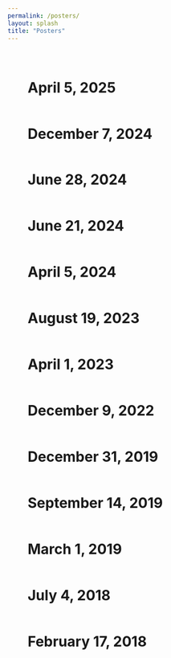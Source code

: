 ```yaml
---
permalink: /posters/
layout: splash
title: "Posters"
---
```


<figure style="padding-top: 20px; width: 75%" class="align-center">

<h1>April 5, 2025</h1>
<img src="{{ site.url }}{{ site.baseurl }}/assets/images/posters/poster-2025-04-05.png" alt="">

<h1>December 7, 2024</h1>
<img src="{{ site.url }}{{ site.baseurl }}/assets/images/posters/poster-2024-12-07.png" alt="">

<h1>June 28, 2024</h1>
<img src="{{ site.url }}{{ site.baseurl }}/assets/images/posters/poster-2024-06-28.png" alt="">

<h1>June 21, 2024</h1>
<img src="{{ site.url }}{{ site.baseurl }}/assets/images/posters/poster-2024-06-21.png" alt="">

<h1>April 5, 2024</h1>
<img src="{{ site.url }}{{ site.baseurl }}/assets/images/posters/poster-2024-04-05.png" alt="">

<h1>August 19, 2023</h1>
<img src="{{ site.url }}{{ site.baseurl }}/assets/images/posters/poster-2023-08-19.jpg" alt="">

<h1>April 1, 2023</h1>
<img src="{{ site.url }}{{ site.baseurl }}/assets/images/posters/poster-2023-04-01.png" alt="">

<h1>December 9, 2022</h1>
<img src="{{ site.url }}{{ site.baseurl }}/assets/images/posters/poster-2022-12-09.png" alt="">

<h1>December 31, 2019</h1>
<img src="{{ site.url }}{{ site.baseurl }}/assets/images/posters/poster-2019-12-31.png" alt="">

<h1>September 14, 2019</h1>
<img src="{{ site.url }}{{ site.baseurl }}/assets/images/posters/poster-2019-09-14.jpg" alt="">

<h1>March 1, 2019</h1>
<img src="{{ site.url }}{{ site.baseurl }}/assets/images/posters/poster-2019-03-01.jpg" alt="">

<h1>July 4, 2018</h1>
<img src="{{ site.url }}{{ site.baseurl }}/assets/images/posters/poster-2018-07-04.jpg" alt="">

<h1>February 17, 2018</h1>
<img src="{{ site.url }}{{ site.baseurl }}/assets/images/posters/poster-2018-02-17.jpg" alt="">
</figure>
